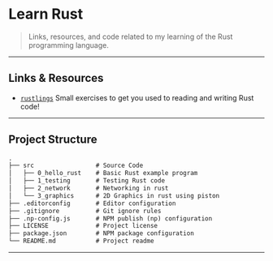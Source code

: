 # Learn Rust

> Links, resources, and code related to my learning of the Rust programming language.

---

## Links & Resources

* [`rustlings`](https://github.com/rust-lang/rustlings) Small exercises to get you used to reading and writing Rust code!

---

## Project Structure

```md
.
├── src                 # Source Code
│   ├── 0_hello_rust    # Basic Rust example program
│   ├── 1_testing       # Testing Rust code
│   ├── 2_network       # Networking in rust
│   └── 3_graphics      # 2D Graphics in rust using piston
├── .editorconfig       # Editor configuration
├── .gitignore          # Git ignore rules
├── .np-config.js       # NPM publish (np) configuration
├── LICENSE             # Project license
├── package.json        # NPM package configuration
└── README.md           # Project readme
```

---
